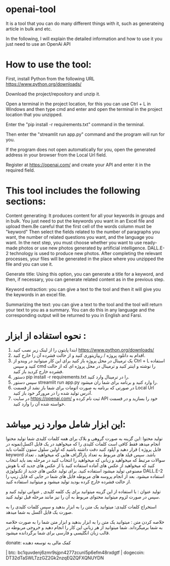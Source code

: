 # openai-tool
It is a tool that you can do many different things with it, such as generateing article in bulk and etc.

In the following, I will explain the detailed information and how to use it you just need to use an OpenAi API


# How to use the tool:
First, install Python from the following URL https://www.python.org/downloads/

Download the project/repository and unzip it.

Open a terminal in the project location, for this you can use Ctrl + L in Windows and then type cmd and enter and open the terminal in the project location that you unzipped.

Enter the "pip install -r requirements.txt" command in the terminal.

Then enter the "streamlit run app.py" command and the program will run for you.

If the program does not open automatically for you, open the generated address in your browser from the Local Url field.

Register at https://openai.com/ and create your API and enter it in the required field.

# This tool includes the following sections:
Content generating: It produces content for all your keywords in groups and in bulk. You just need to put the keywords you want in an Excel file and upload them.Be careful that the first cell of the words column must be "keyword"
Then select the fields related to the number of paragraphs you want, the number of related questions you want, and the language you want. In the next step, you must choose whether you want to use ready-made photos or use new photos generated by artificial intelligence. DALL.E-2 technology is used to produce new photos. After completing the relevant processes, your files will be generated in the place where you unzipped the file and you can use it.

Generate title: Using this option, you can generate a title for a keyword, and then, if necessary, you can generate related content as in the previous step.

Keyword extraction: you can give a text to the tool and then it will give you the keywords in an excel file.

Summarizing the text: you can give a text to the tool and the tool will return your text to you as a summary. You can do this in any language and the corresponding output will be returned to you in English and Farsi.



 
# نحوه استفاده از ابزار :
1.	ابتدا پایتون را از  لینک زیر نصب کنید https://www.python.org/downloads/
2.	اقدام به دانلود پروژه / ریپازیتوری کنید و از حالت فشرده آن را خارج کنید.
3.	یک ترمینال در محل پروژه باز کنید برای این کار میتوانید در ویندو از Ctrl + L استفاده کنید و سپس cmd را نوشته و اینتر کنید و ترمینال در محل پروژه ای که از حالت فشرده خارج کردید باز کنید.
4.	دستور pip install -r requirements.txt را در ترمینال وارد کنید.
5.	سپس دستور streamlit run app.py را وارد کنید و برنامه برای شما ران میشود.
6.	در صورتی که برنامه به صورت اتومات برای شما باز نشد از قسمت Local Url آدرس تولید شده را در مرورگر خود باز کنید.
7.	در سایت https://openai.com/ ثبت نام کرده و API خود را بسازید و در قسمت خواسته شده آن را وارد کنید.

# این ابزار شامل موارد زیر میباشد:
تولید محتوا :این گزینه به صورت گروهی و بلاک برای همه کلمات کلیدی شما تولید محتوا انجام میدهد فقط کافی است کلمات کلیدی را که میخواهید در یک فایل اکسل(نمونه در فایل پروژه ) قرار دهید و آپلود کنید دقت داشته باشید که اولین سلول ستون کلمات باید keyword باشد.
سپس فیلد های مربوط به تعداد پاراگراف هایی که میخواهید ، تعداد سوالات مرتبط که میخواهید و زبانی که میخواهید را انتخاب کنید در مرحله بعد باید انتخاب کنید که میخواهید از عکس های آماده استفاده کنید یا از عکس های جدید که با هوش مصنوعی تولید میشود استفاده کنید. برای تولید عکس های جدید از تکنولوژی DALL.E-2 استفاده میشود. بعد از انجام پروسه های مربوطه فایل های شما در جایی که فایل زیپ را از حالت فشرده خارج کرده بودید تولید میشود و میتوانید استفاده کنید.

تولید عنوان : با استفاده از این گزینه میتوانید برای یک  کلمه کلیدی , عنوانی تولید کنید و سپس در صورت لزوم میتوانید محتوای مربوط به آن را نیز مانند مرحله قبل تولید کنید.

استخراج کلمات کلیدی: میتوانید یک متن را به ابزار بدهید و سپس کلمات کلیدی را به صورت یک فایل اکسل به شما میدهد.

خلاصه کردن متن : میتوانید یک متن را به ابزار بدهید و ابزار متن شما را به صورت خلاصه به شما برمیگرداند. شما میتوانید از هر زبانی این کار را انجام دهید و خروجی مربوطه در قالب زبان انگلیسی و فارسی برای شما برگردانده میشود.


donate:
کمک مالی به توسعه دهنده<br>

| btc: bc1quvdenj6zmr9sjpn4277zcunl5p6efm48rxdgtf
| dogecoin: DT32dTaSWLTzzGZ2Gk2nzqEQZQFXQNUYDN
